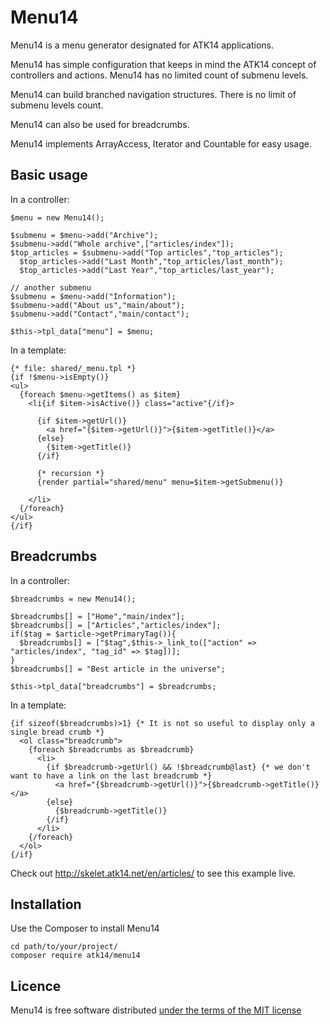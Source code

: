 Menu14
======

Menu14 is a menu generator designated for ATK14 applications.

Menu14 has simple configuration that keeps in mind the ATK14 concept of controllers and actions. Menu14 has no limited count of submenu levels.

Menu14 can build branched navigation structures. There is no limit of submenu levels count.

Menu14 can also be used for breadcrumbs.

Menu14 implements ArrayAccess, Iterator and Countable for easy usage.

Basic usage
-----------

In a controller:

    $menu = new Menu14();

    $submenu = $menu->add("Archive");
    $submenu->add("Whole archive",["articles/index"]);
    $top_articles = $submenu->add("Top articles","top_articles");
      $top_articles->add("Last Month","top_articles/last_month");
      $top_articles->add("Last Year","top_articles/last_year");

    // another submenu
    $submenu = $menu->add("Information");
    $submenu->add("About us","main/about");
    $submenu->add("Contact","main/contact");

    $this->tpl_data["menu"] = $menu;

In a template:

    {* file: shared/_menu.tpl *}
    {if !$menu->isEmpty()}
    <ul>
      {foreach $menu->getItems() as $item}
        <li{if $item->isActive()} class="active"{/if}>

          {if $item->getUrl()}
            <a href="{$item->getUrl()}">{$item->getTitle()}</a>
          {else}
            {$item->getTitle()}  
          {/if}

          {* recursion *}
          {render partial="shared/menu" menu=$item->getSubmenu()}
                                                                            
        </li>
      {/foreach}
    </ul>
    {/if}

Breadcrumbs
-----------

In a controller:

    $breadcrumbs = new Menu14();

    $breadcrumbs[] = ["Home","main/index"];
    $breadcrumbs[] = ["Articles","articles/index"];
    if($tag = $article->getPrimaryTag()){
      $breadcrumbs[] = ["$tag",$this->_link_to(["action" => "articles/index", "tag_id" => $tag])];
    }
    $breadcrumbs[] = "Best article in the universe";

    $this->tpl_data["breadcrumbs"] = $breadcrumbs;

In a template:

    {if sizeof($breadcrumbs)>1} {* It is not so useful to display only a single bread crumb *}
      <ol class="breadcrumb">
        {foreach $breadcrumbs as $breadcrumb}
          <li>
            {if $breadcrumb->getUrl() && !$breadcrumb@last} {* we don't want to have a link on the last breadcrumb *}
              <a href="{$breadcrumb->getUrl()}">{$breadcrumb->getTitle()}</a>
            {else}
              {$breadcrumb->getTitle()}
            {/if}
          </li>
        {/foreach}
      </ol>
    {/if}

Check out http://skelet.atk14.net/en/articles/ to see this example live. 

Installation
------------

Use the Composer to install Menu14

    cd path/to/your/project/
    composer require atk14/menu14

Licence
-------

Menu14 is free software distributed [under the terms of the MIT license](http://www.opensource.org/licenses/mit-license)

<!-- vim: et:ts=2 -->

